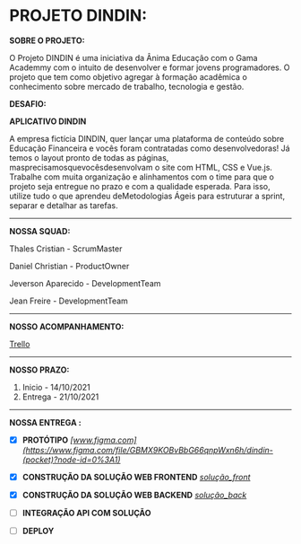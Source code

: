 # PROJETO DINDIN:

**SOBRE O PROJETO:**

O Projeto DINDIN é uma iniciativa da Ânima Educação com o Gama Academmy com o intuito de desenvolver e formar jovens programadores.
O projeto que tem como objetivo agregar à formação acadêmica o conhecimento sobre mercado de trabalho, tecnologia e gestão.

**DESAFIO:**

**APLICATIVO DINDIN**

A empresa fictícia DINDIN, quer lançar uma plataforma de conteúdo sobre Educação Financeira e vocês foram contratadas como desenvolvedoras!
Já temos o layout pronto de todas as páginas, masprecisamosquevocêsdesenvolvam o site com HTML, CSS e Vue.js.
Trabalhe com muita organização e alinhamentos com o time para que o projeto seja entregue no prazo e com a qualidade esperada.
Para isso, utilize tudo o que aprendeu deMetodologias Ágeis para estruturar a sprint, separar e detalhar as tarefas.


---
**NOSSA SQUAD:**

Thales Cristian - ScrumMaster

Daniel Christian - ProductOwner

Jeverson Aparecido - DevelopmentTeam

Jean Freire - DevelopmentTeam

---
**NOSSO ACOMPANHAMENTO:**

[Trello](https://trello.com/b/ThrRbrgh/dindin)

---
**NOSSO PRAZO:**

1. Inicio - 14/10/2021  
2. Entrega - 21/10/2021

---
**NOSSA ENTREGA :**

- [x] **PROTÓTIPO**
*[www.figma.com](https://www.figma.com/file/GBMX9KOBvBbG66qnpWxn6h/dindin-(pocket)?node-id=0%3A1)*

- [x] **CONSTRUÇÃO DA SOLUÇÃO WEB FRONTEND**
*[solução_front](https://github.com/codandotrem/dindin)*

- [x] **CONSTRUÇÃO DA SOLUÇÃO WEB BACKEND** 
*[solução_back](https://github.com/codandotrem/backend)*

- [ ] **INTEGRAÇÃO API COM SOLUÇÃO**

- [ ] **DEPLOY**
